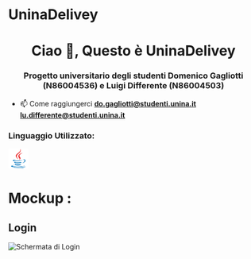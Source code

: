 # UninaDelivey
<h1 align="center">Ciao 👋, Questo è UninaDelivey</h1>
<h3 align="center">Progetto universitario degli studenti Domenico Gagliotti (N86004536) e Luigi Differente (N86004503)</h3>

- 📫 Come raggiungerci **do.gagliotti@studenti.unina.it** **lu.differente@studenti.unina.it**

<h3 align="left">Linguaggio Utilizzato:  <p align="left"> <a href="https://www.java.com" target="_blank" rel="noreferrer"> <img src="https://raw.githubusercontent.com/devicons/devicon/master/icons/java/java-original.svg" alt="java" width="40" height="40"/> </a> </p> </h3>
<h1>Mockup :</h1>
<h2>Login</h2>
<img src="[https://www.dropbox.com/scl/fi/n0sxq5bx0tsdrj0x1tvba/login.png?rlkey=xu9jzhjy5wu22dxnjmffcwxs3&dl=0](https://previews.dropbox.com/p/thumb/ACN839Ik3MlttgpWdXkPt7j9vv9MtvolovGp0KklWljit_e4xn3yy_5nnLK1irwZUB7qKElbK_gTefChp5BXGzcWqANdGrZgR7ExfCkYyV2ke81v0vw8Cou12Si114aHtYgkkJvuQ2m_ebeSk2svHmLnhbmV-OzhM37JSpDmMSBgiMBoRokG9cN6Dv95A0WDvSb1i5HJubGwo7f44lRQLHhmXeNz46dwWTkiVCxf43Q7Q0ZwKCDSF83oa2fl0Ke7iCLQFeiRIQs33m6NTb_MawsZZxULZ1z6wxnMNxTGFKe5gqQMbwUtgZ09y3FUkEJ_3OGGZC5BIJsrueoG7bG1TqUy/p.png)https://previews.dropbox.com/p/thumb/ACN839Ik3MlttgpWdXkPt7j9vv9MtvolovGp0KklWljit_e4xn3yy_5nnLK1irwZUB7qKElbK_gTefChp5BXGzcWqANdGrZgR7ExfCkYyV2ke81v0vw8Cou12Si114aHtYgkkJvuQ2m_ebeSk2svHmLnhbmV-OzhM37JSpDmMSBgiMBoRokG9cN6Dv95A0WDvSb1i5HJubGwo7f44lRQLHhmXeNz46dwWTkiVCxf43Q7Q0ZwKCDSF83oa2fl0Ke7iCLQFeiRIQs33m6NTb_MawsZZxULZ1z6wxnMNxTGFKe5gqQMbwUtgZ09y3FUkEJ_3OGGZC5BIJsrueoG7bG1TqUy/p.png" alt="Schermata di Login">

